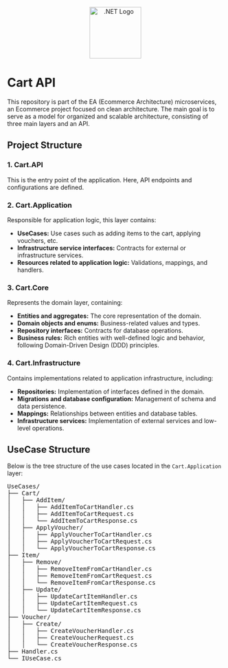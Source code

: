 <p align="center">
  <a href="https://dotnet.microsoft.com/" target="blank"><img src="https://upload.wikimedia.org/wikipedia/commons/e/ee/.NET_Core_Logo.svg" width="120" alt=".NET Logo" /></a>
</p>

   <h1>Cart API</h1>
    <p>This repository is part of the EA (Ecommerce Architecture) microservices, an Ecommerce project focused on clean architecture. The main goal is to serve as a model for organized and scalable architecture, consisting of three main layers and an API.</p>

  <h2>Project Structure</h2>
    <h3>1. <strong>Cart.API</strong></h3>
    <p>This is the entry point of the application. Here, API endpoints and configurations are defined.</p>

   <h3>2. <strong>Cart.Application</strong></h3>
    <p>Responsible for application logic, this layer contains:</p>
    <ul>
        <li><strong>UseCases:</strong> Use cases such as adding items to the cart, applying vouchers, etc.</li>
        <li><strong>Infrastructure service interfaces:</strong> Contracts for external or infrastructure services.</li>
        <li><strong>Resources related to application logic:</strong> Validations, mappings, and handlers.</li>
    </ul>

   <h3>3. <strong>Cart.Core</strong></h3>
    <p>Represents the domain layer, containing:</p>
    <ul>
        <li><strong>Entities and aggregates:</strong> The core representation of the domain.</li>
        <li><strong>Domain objects and enums:</strong> Business-related values and types.</li>
        <li><strong>Repository interfaces:</strong> Contracts for database operations.</li>
        <li><strong>Business rules:</strong> Rich entities with well-defined logic and behavior, following Domain-Driven Design (DDD) principles.</li>
    </ul>

   <h3>4. <strong>Cart.Infrastructure</strong></h3>
    <p>Contains implementations related to application infrastructure, including:</p>
    <ul>
        <li><strong>Repositories:</strong> Implementation of interfaces defined in the domain.</li>
        <li><strong>Migrations and database configuration:</strong> Management of schema and data persistence.</li>
        <li><strong>Mappings:</strong> Relationships between entities and database tables.</li>
        <li><strong>Infrastructure services:</strong> Implementation of external services and low-level operations.</li>
    </ul>

  <h2>UseCase Structure</h2>
    <p>Below is the tree structure of the use cases located in the <code>Cart.Application</code> layer:</p>
   <pre>
UseCases/
├── Cart/
│   ├── AddItem/
│   │   ├── AddItemToCartHandler.cs
│   │   ├── AddItemToCartRequest.cs
│   │   └── AddItemToCartResponse.cs
│   ├── ApplyVoucher/
│   │   ├── ApplyVoucherToCartHandler.cs
│   │   ├── ApplyVoucherToCartRequest.cs
│   │   └── ApplyVoucherToCartResponse.cs
├── Item/
│   ├── Remove/
│   │   ├── RemoveItemFromCartHandler.cs
│   │   ├── RemoveItemFromCartRequest.cs
│   │   └── RemoveItemFromCartResponse.cs
│   ├── Update/
│   │   ├── UpdateCartItemHandler.cs
│   │   ├── UpdateCartItemRequest.cs
│   │   └── UpdateCartItemResponse.cs
├── Voucher/
│   ├── Create/
│   │   ├── CreateVoucherHandler.cs
│   │   ├── CreateVoucherRequest.cs
│   │   └── CreateVoucherResponse.cs
├── Handler.cs
└── IUseCase.cs
    </pre>





